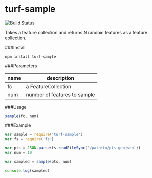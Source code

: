 turf-sample
===========
[![Build Status](https://travis-ci.org/Turfjs/turf-sample.svg)](https://travis-ci.org/Turfjs/turf-sample)

Takes a feature collection and returns N random features as a feature collection.

###Install

```sh
npm install turf-sample
```

###Parameters

|name|description|
|---|---|
|fc|a FeatureCollection|
|num|number of features to sample|

###Usage

```js
sample(fc, num)
```

###Example

```js
var sample = require('turf-sample')
var fs = require('fs')

var pts = JSON.parse(fs.readFileSync('/path/to/pts.geojson'))
var num = 10

var sampled = sample(pts, num)

console.log(sampled)
```